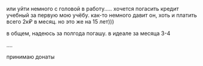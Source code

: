 или уйти немного с головой в работу..... хочется погасить кредит учебный за первую мою учёбу. как-то немного давит он, хоть и платить всего 2к₽ в месяц. но это же на 15 лет)))

в общем, надеюсь за полгода погашу. в идеале за месяца 3-4


....

принимаю донаты